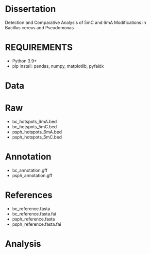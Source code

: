 # Dissertation
Detection and Comparative Analysis of 5mC and 6mA Modifications in Bacillus cereus and Pseudomonas

# REQUIREMENTS
  - Python 3.9+
  - pip install: pandas, numpy, matplotlib, pyfaidx
# Data
  # Raw
  - bc_hotspots_6mA.bed
  - bc_hotspots_5mC.bed
  - psph_hotspots_6mA.bed
  - psph_hotspots_5mC.bed
  # Annotation
  - bc_annotation.gff
  - psph_annotation.gff
  # References
  - bc_reference.fasta
  - bc_reference.fasta.fai
  - psph_reference.fasta
  - psph_reference.fasta.fai
# Analysis
  
